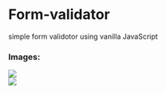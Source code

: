 # Form-validator

simple form validotor using vanilla JavaScript

### Images:

<img src="./img.form1.png"> \
<img src="./img.form2.png">
